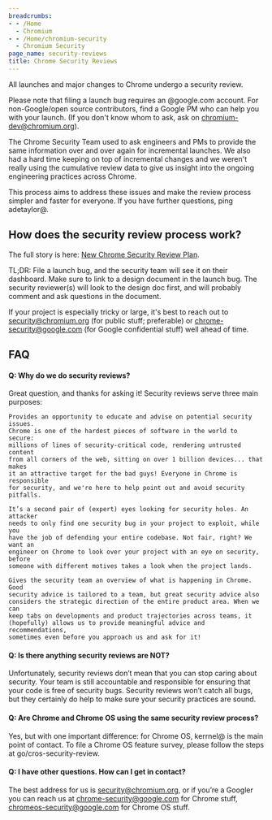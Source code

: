 ```yaml
---
breadcrumbs:
- - /Home
  - Chromium
- - /Home/chromium-security
  - Chromium Security
page_name: security-reviews
title: Chrome Security Reviews
---
```


All launches and major changes to Chrome undergo a security review.

Please note that filing a launch bug requires an @google.com account. For
non-Google/open source contributors, find a Google PM who can help you with your
launch. (If you don't know whom to ask, ask on chromium-dev@chromium.org).

The Chrome Security Team used to ask engineers and PMs to provide the same
information over and over again for incremental launches. We also had a hard
time keeping on top of incremental changes and we weren't really using the
cumulative review data to give us insight into the ongoing engineering practices
across Chrome.

This process aims to address these issues and make the review process simpler
and faster for everyone. If you have further questions, ping adetaylor@.

## How does the security review process work?

The full story is here: [New Chrome Security Review
Plan](https://docs.google.com/document/d/11bnI_H0_Hg_o1mILjjH28PHB98bpSC4STh_OXLwv1gA/edit).

TL;DR: File a launch bug, and the security team will see it on their dashboard.
Make sure to link to a design document in the launch bug. The security
reviewer(s) will look to the design doc first, and will probably comment and ask
questions in the document.

If your project is especially tricky or large, it's best to reach out to
security@chromium.org (for public stuff; preferable) or
chrome-security@google.com (for Google confidential stuff) well ahead of time.

## FAQ

#### Q: Why do we do security reviews?

Great question, and thanks for asking it! Security reviews serve three main
purposes:

    Provides an opportunity to educate and advise on potential security issues.
    Chrome is one of the hardest pieces of software in the world to secure:
    millions of lines of security-critical code, rendering untrusted content
    from all corners of the web, sitting on over 1 billion devices... that makes
    it an attractive target for the bad guys! Everyone in Chrome is responsible
    for security, and we're here to help point out and avoid security pitfalls.

    It’s a second pair of (expert) eyes looking for security holes. An attacker
    needs to only find one security bug in your project to exploit, while you
    have the job of defending your entire codebase. Not fair, right? We want an
    engineer on Chrome to look over your project with an eye on security, before
    someone with different motives takes a look when the project lands.

    Gives the security team an overview of what is happening in Chrome. Good
    security advice is tailored to a team, but great security advice also
    considers the strategic direction of the entire product area. When we can
    keep tabs on developments and product trajectories across teams, it
    (hopefully) allows us to provide meaningful advice and recommendations,
    sometimes even before you approach us and ask for it!

#### Q: Is there anything security reviews are NOT?

Unfortunately, security reviews don’t mean that you can stop caring about
security. Your team is still accountable and responsible for ensuring that your
code is free of security bugs. Security reviews won’t catch all bugs, but they
certainly do help to make sure your security practices are sound.

#### Q: Are Chrome and Chrome OS using the same security review process?

Yes, but with one important difference: for Chrome OS, kerrnel@ is the main
point of contact. To file a Chrome OS feature survey, please follow the steps at
go/cros-security-review.

#### Q: I have other questions. How can I get in contact?

The best address for us is security@chromium.org, or if you’re a Googler you can
reach us at chrome-security@google.com for Chrome stuff,
chromeos-security@google.com for Chrome OS stuff.
